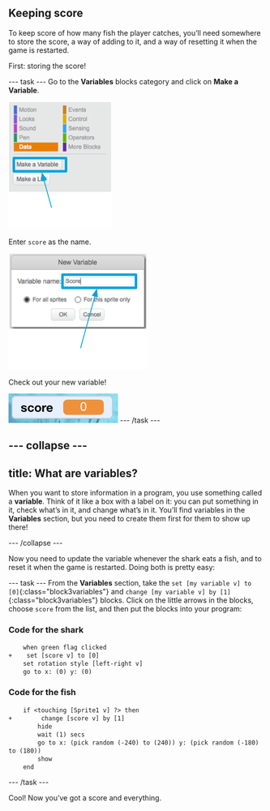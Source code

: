 ## Keeping score

To keep score of how many fish the player catches, you’ll need somewhere to store the score, a way of adding to it, and a way of resetting it when the game is restarted.

First: storing the score! 

--- task ---
Go to the **Variables** blocks category and click on **Make a Variable**.

![](images/catch5.png)

Enter `score` as the name. 

![](images/catch6.png)

Check out your new variable!

![The Score variable is displayed on the stage](images/scoreVariableStage.png)
--- /task ---

--- collapse ---
---
title: What are variables?
---

When you want to store information in a program, you use something called a **variable**. Think of it like a box with a label on it: you can put something in it, check what’s in it, and change what’s in it. You’ll find variables in the **Variables** section, but you need to create them first for them to show up there! 

--- /collapse ---

Now you need to update the variable whenever the shark eats a fish, and to reset it when the game is restarted. Doing both is pretty easy:

--- task ---
From the **Variables** section, take the `set [my variable v] to [0]`{:class="block3variables"} and `change [my variable v] by [1]`{:class="block3variables"} blocks. Click on the little arrows in the blocks, choose `score` from the list, and then put the blocks into your program: 

### Code for the shark

```blocks3
    when green flag clicked
+    set [score v] to [0]
    set rotation style [left-right v]
    go to x: (0) y: (0)
```

### Code for the fish

```blocks3
    if <touching [Sprite1 v] ?> then
+        change [score v] by [1]
        hide
        wait (1) secs
        go to x: (pick random (-240) to (240)) y: (pick random (-180) to (180))
        show
    end
```
--- /task ---

Cool! Now you’ve got a score and everything. 

